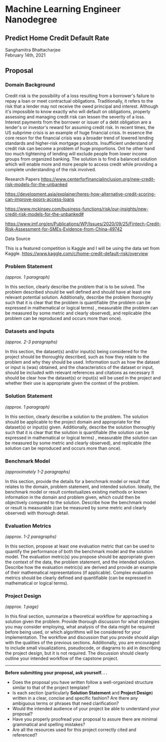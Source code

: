 # Machine Learning Engineer Nanodegree
## Predict Home Credit Default Rate
Sanghamitra Bhattacharjee  
February 14th, 2021

## Proposal


### Domain Background

Credit risk is the possibility of a loss resulting from a borrower's failure to repay a loan or meet contractual obligations. Traditionally, it refers to the risk that a lender may not receive the owed principal and interest. 
Although it's impossible to know exactly who will default on obligations, properly assessing and managing credit risk can lessen the severity of a loss. Interest payments from the borrower or issuer of a debt obligation are a lender's or investor's reward for assuming credit risk.
In recent times, the US subprime crisis is an example of huge financial crisis. In essence the core reson for the financial crisis was  a broader trend of lowered lending standards and higher-risk mortgage products. Insufficient understand of credit risk can become a problem of huge proportions. Ont he other hand too much tightening of lending will exclude people from lower income groups from organized banking. The solution is to find a balanced solution which will enable more and more people to access credit while providing a complete understanding of the risk involved.

Research Papers
https://www.centerforfinancialinclusion.org/new-credit-risk-models-for-the-unbanked

https://development.asia/explainer/heres-how-alternative-credit-scoring-can-improve-poors-access-loans

https://www.mckinsey.com/business-functions/risk/our-insights/new-credit-risk-models-for-the-unbanked#

https://www.imf.org/en/Publications/WP/Issues/2020/09/25/Fintech-Credit-Risk-Assessment-for-SMEs-Evidence-from-China-49742

Data Source

This is a featured competition is Kaggle and I will be using the data set from Kaggle.
https://www.kaggle.com/c/home-credit-default-risk/overview

### Problem Statement
_(approx. 1 paragraph)_

In this section, clearly describe the problem that is to be solved. The problem described should be well defined and should have at least one relevant potential solution. Additionally, describe the problem thoroughly such that it is clear that the problem is quantifiable (the problem can be expressed in mathematical or logical terms) , measurable (the problem can be measured by some metric and clearly observed), and replicable (the problem can be reproduced and occurs more than once).

### Datasets and Inputs
_(approx. 2-3 paragraphs)_

In this section, the dataset(s) and/or input(s) being considered for the project should be thoroughly described, such as how they relate to the problem and why they should be used. Information such as how the dataset or input is (was) obtained, and the characteristics of the dataset or input, should be included with relevant references and citations as necessary It should be clear how the dataset(s) or input(s) will be used in the project and whether their use is appropriate given the context of the problem.

### Solution Statement
_(approx. 1 paragraph)_

In this section, clearly describe a solution to the problem. The solution should be applicable to the project domain and appropriate for the dataset(s) or input(s) given. Additionally, describe the solution thoroughly such that it is clear that the solution is quantifiable (the solution can be expressed in mathematical or logical terms) , measurable (the solution can be measured by some metric and clearly observed), and replicable (the solution can be reproduced and occurs more than once).

### Benchmark Model
_(approximately 1-2 paragraphs)_

In this section, provide the details for a benchmark model or result that relates to the domain, problem statement, and intended solution. Ideally, the benchmark model or result contextualizes existing methods or known information in the domain and problem given, which could then be objectively compared to the solution. Describe how the benchmark model or result is measurable (can be measured by some metric and clearly observed) with thorough detail.

### Evaluation Metrics
_(approx. 1-2 paragraphs)_

In this section, propose at least one evaluation metric that can be used to quantify the performance of both the benchmark model and the solution model. The evaluation metric(s) you propose should be appropriate given the context of the data, the problem statement, and the intended solution. Describe how the evaluation metric(s) are derived and provide an example of their mathematical representations (if applicable). Complex evaluation metrics should be clearly defined and quantifiable (can be expressed in mathematical or logical terms).

### Project Design
_(approx. 1 page)_

In this final section, summarize a theoretical workflow for approaching a solution given the problem. Provide thorough discussion for what strategies you may consider employing, what analysis of the data might be required before being used, or which algorithms will be considered for your implementation. The workflow and discussion that you provide should align with the qualities of the previous sections. Additionally, you are encouraged to include small visualizations, pseudocode, or diagrams to aid in describing the project design, but it is not required. The discussion should clearly outline your intended workflow of the capstone project.

-----------

**Before submitting your proposal, ask yourself. . .**

- Does the proposal you have written follow a well-organized structure similar to that of the project template?
- Is each section (particularly **Solution Statement** and **Project Design**) written in a clear, concise and specific fashion? Are there any ambiguous terms or phrases that need clarification?
- Would the intended audience of your project be able to understand your proposal?
- Have you properly proofread your proposal to assure there are minimal grammatical and spelling mistakes?
- Are all the resources used for this project correctly cited and referenced?

